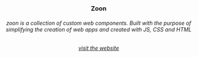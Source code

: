 <h3 align="center">Zoon</h3>
<h6 align="center">zoon is a collection of custom web components. Built with the purpose of simplifying the creation of web apps and created with JS, CSS and HTML</h6>
<h6 align="center"><a href="https://zoon.vuw.nu">visit the website</a></h6>
